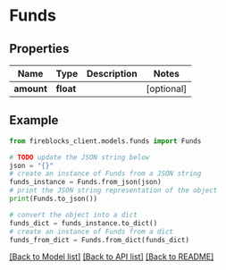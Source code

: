 # Funds


## Properties

Name | Type | Description | Notes
------------ | ------------- | ------------- | -------------
**amount** | **float** |  | [optional] 

## Example

```python
from fireblocks_client.models.funds import Funds

# TODO update the JSON string below
json = "{}"
# create an instance of Funds from a JSON string
funds_instance = Funds.from_json(json)
# print the JSON string representation of the object
print(Funds.to_json())

# convert the object into a dict
funds_dict = funds_instance.to_dict()
# create an instance of Funds from a dict
funds_from_dict = Funds.from_dict(funds_dict)
```
[[Back to Model list]](../README.md#documentation-for-models) [[Back to API list]](../README.md#documentation-for-api-endpoints) [[Back to README]](../README.md)


